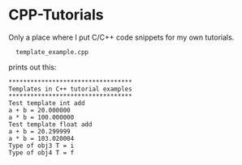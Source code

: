 # CPP-Tutorials
Only a place where I put C/C++ code snippets for my own tutorials.

      template_example.cpp 
      
prints out this:

    **********************************
    Templates in C++ tutorial examples
    **********************************
    Test template int add
    a + b = 20.000000
    a * b = 100.000000
    Test template float add
    a + b = 20.299999
    a * b = 103.020004
    Type of obj3 T = i
    Type of obj4 T = f

